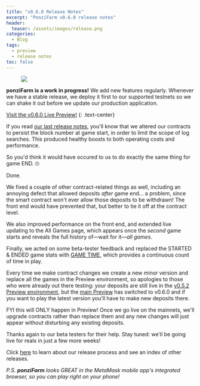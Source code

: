 ```yaml
---
title: "v0.6.0 Release Notes"
excerpt: "PonziFarm v0.6.0 release notes"
header:
  teaser: /assets/images/release.png
categories:
  - Blog
tags:
  - preview
  - release notes
toc: false
---
```


<figure class="align-left" style="margin-top: 10px; margin-bottom: 10px; width: 150px;">
    <img src="{{ site.url }}{{ site.baseurl }}/assets/images/release.png">
</figure>

**ponziFarm is a work in progress!** We add new features regularly. Whenever we have a stable release, we deploy it first to our supported testnets so we can shake it out before we update our production application.

<a class="btn btn--primary btn--large" href="https://app-git-preview-0-6-0-ponzifarm.vercel.app/" target="blank">Visit the v0.6.0 Live Preview!</a>
{:  .text-center}

If you read [our last release notes](/blog/release-0-5-2), you'll know that we altered our contracts to persist the block number at game start, in order to limit the scope of log searches. This produced healthy boosts to both operating costs and performance.

So you'd think it would have occured to us to do exactly the same thing for game END. 🙄

Done.

We fixed a couple of other contract-related things as well, including an annoying defect that allowed deposits _after_ game end... a problem, since the smart contract won't ever allow those deposits to be withdrawn! The front end would have prevented that, but better to tie it off at the contract level.

We also improved performance on the front end, and extended live updating to the All Games page, which appears once the _second_ game starts and reveals the full history of—wait for it—_all games_.

Finally, we acted on some beta-tester feedback and replaced the STARTED & ENDED game stats with [GAME TIME](/blog/game-summary#game-time), which provides a continuous count of time in play.

Every time we make contract changes we create a new minor version and replace all the games in the Preview environment, so apologies to those who were already out there testing: your deposits are still live in the [v0.5.2 Preview environment](https://app-git-preview-0-5-2-ponzifarm.vercel.app/), but the [main Preview](https://preview.ponzifarm.com) has switched to v0.6.0 and if you want to play the latest version you'll have to make new deposits there.

FYI this will ONLY happen in Preview! Once we go live on the mainnets, we'll upgrade contracts rather than replace them and any new changes will just appear without disturbing any existing deposits.

Thanks again to our beta testers for their help. Stay tuned: we'll be going live for reals in just a few more weeks!

Click [here](/blog/releases) to learn about our release process and see an index of other releases.

_P.S. **ponziFarm** looks GREAT in the MetaMask mobile app's integrated browser, so you can play right on your phone!_